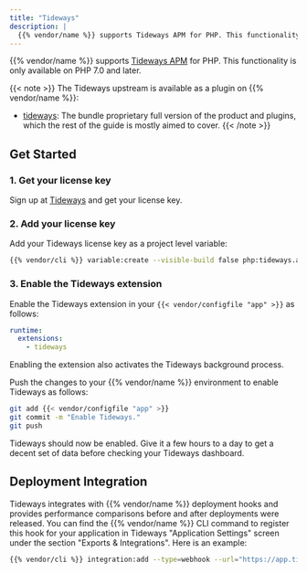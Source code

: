 ```yaml
---
title: "Tideways"
description: |
  {{% vendor/name %}} supports Tideways APM for PHP. This functionality is only available on PHP 7.0 and later.
---
```


{{% vendor/name %}} supports [Tideways APM](https://tideways.com/) for PHP. This functionality is only available on PHP 7.0 and later.

{{< note >}}
The Tideways upstream is available as a plugin on {{% vendor/name %}}:
* [tideways](https://tideways.com): The bundle proprietary full version of the product and plugins, which the rest of the guide is mostly aimed to cover.
{{< /note >}}

## Get Started

### 1. Get your license key

Sign up at [Tideways](https://app.tideways.io/register/) and get your license key.

### 2. Add your license key

Add your Tideways license key as a project level variable:

```bash
{{% vendor/cli %}} variable:create --visible-build false php:tideways.api_key --value '<your-license-key>'
```

### 3. Enable the Tideways extension

Enable the Tideways extension in your `{{< vendor/configfile "app" >}}` as follows:

```yaml {configFile="app"}
runtime:
  extensions:
    - tideways
```

Enabling the extension also activates the Tideways background process.

Push the changes to your {{% vendor/name %}} environment to enable Tideways as follows:

```bash
git add {{< vendor/configfile "app" >}}
git commit -m "Enable Tideways."
git push
```

Tideways should now be enabled.
Give it a few hours to a day to get a decent set of data before checking your Tideways dashboard.

## Deployment Integration

Tideways integrates with {{% vendor/name %}} deployment hooks and provides performance comparisons
before and after deployments were released. You can find the {{% vendor/name %}} CLI command to register
this hook for your application in Tideways "Application Settings" screen under the section
"Exports & Integrations". Here is an example:

```bash
{{% vendor/cli %}} integration:add --type=webhook --url="https://app.tideways.io/api/events/external/1234/abcdefghijklmnopqrstuvwxyz1234567890"
```
